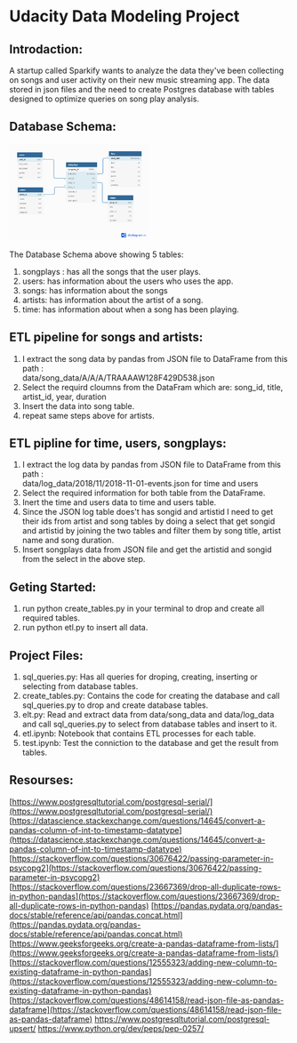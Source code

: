 # Udacity Data Modeling Project

## Introdaction:
A startup called Sparkify wants to analyze the data they've been collecting on songs and user activity on their new music streaming app. The data stored in json files and the need to create Postgres database with tables designed to optimize queries on song play analysis.

## Database Schema:
<img src="img/Data Modeling Schema.png" alt="Database Schema" width="50%"/>

The Database Schema above showing 5 tables:

1. songplays : has all the songs that the user plays.
2. users: has information about the users who uses the app.
3. songs: has information about the songs
4. artists: has information about the artist of a song.
5. time: has information about when a song has been playing.

## ETL pipeline for songs and artists:
1. I extract the song data by pandas from JSON file to DataFrame from this path : 		    
data/song_data/A/A/A/TRAAAAW128F429D538.json 
2. Select the requird cloumns from the DataFram which are: song_id, title, artist_id,  year, duration
3. Insert the data into song table.
4. repeat same steps above for artists. 

## ETL pipline for time, users, songplays:
1. I extract the log data by pandas from JSON file to DataFrame from this path : 		    
data/log_data/2018/11/2018-11-01-events.json
for time and users
2. Select the required information for both table from the DataFrame.
3. Inert the time and users data to time and users table.
4. Since the JSON log table does't has songid and artistid I need to get their ids from artist and song tables
by doing a select that get songid and artistid by joining the two tables and filter them by song title, artist name and song duration.
5. Insert songplays data from JSON file and get the artistid and songid from the select in the above step.

## Geting Started:
1. run python  create_tables.py in your terminal to drop and create all required tables.
2. run python etl.py to insert all data.

## Project Files:
1. sql_queries.py: Has all queries for droping, creating, inserting or selecting from database tables.
2. create_tables.py: Contains the code for creating the database and call sql_queries.py to drop and create database tables.
3. elt.py: Read and extract data from data/song_data and data/log_data and call sql_queries.py to select from database tables and insert to it.
4. etl.ipynb: Notebook that contains ETL processes for each table.
5. test.ipynb: Test the conniction to the database and get the result from tables.


## Resourses:
[https://www.postgresqltutorial.com/postgresql-serial/](https://www.postgresqltutorial.com/postgresql-serial/)
[https://datascience.stackexchange.com/questions/14645/convert-a-pandas-column-of-int-to-timestamp-datatype](https://datascience.stackexchange.com/questions/14645/convert-a-pandas-column-of-int-to-timestamp-datatype)
[https://stackoverflow.com/questions/30676422/passing-parameter-in-psycopg2](https://stackoverflow.com/questions/30676422/passing-parameter-in-psycopg2)
[https://stackoverflow.com/questions/23667369/drop-all-duplicate-rows-in-python-pandas](https://stackoverflow.com/questions/23667369/drop-all-duplicate-rows-in-python-pandas)
[https://pandas.pydata.org/pandas-docs/stable/reference/api/pandas.concat.html](https://pandas.pydata.org/pandas-docs/stable/reference/api/pandas.concat.html)
[https://www.geeksforgeeks.org/create-a-pandas-dataframe-from-lists/](https://www.geeksforgeeks.org/create-a-pandas-dataframe-from-lists/)
[https://stackoverflow.com/questions/12555323/adding-new-column-to-existing-dataframe-in-python-pandas](https://stackoverflow.com/questions/12555323/adding-new-column-to-existing-dataframe-in-python-pandas)
[https://stackoverflow.com/questions/48614158/read-json-file-as-pandas-dataframe](https://stackoverflow.com/questions/48614158/read-json-file-as-pandas-dataframe)
https://www.postgresqltutorial.com/postgresql-upsert/
https://www.python.org/dev/peps/pep-0257/


